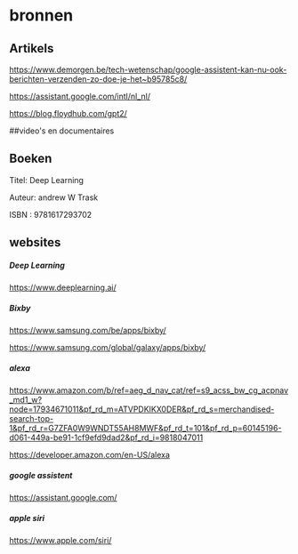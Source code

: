 # bronnen

## Artikels

https://www.demorgen.be/tech-wetenschap/google-assistent-kan-nu-ook-berichten-verzenden-zo-doe-je-het~b95785c8/

https://assistant.google.com/intl/nl_nl/

https://blog.floydhub.com/gpt2/



##video's en documentaires


## Boeken

Titel: Deep Learning
 
Auteur: andrew W Trask

ISBN : 9781617293702

## websites

##### Deep Learning

https://www.deeplearning.ai/

##### Bixby

https://www.samsung.com/be/apps/bixby/

https://www.samsung.com/global/galaxy/apps/bixby/

##### alexa

https://www.amazon.com/b/ref=aeg_d_nav_cat/ref=s9_acss_bw_cg_acpnav_md1_w?node=17934671011&pf_rd_m=ATVPDKIKX0DER&pf_rd_s=merchandised-search-top-1&pf_rd_r=G7ZFA0W9WNDT55AH8MWF&pf_rd_t=101&pf_rd_p=60145196-d061-449a-be91-1cf9efd9dad2&pf_rd_i=9818047011

https://developer.amazon.com/en-US/alexa

##### google assistent

https://assistant.google.com/

##### apple siri

https://www.apple.com/siri/
